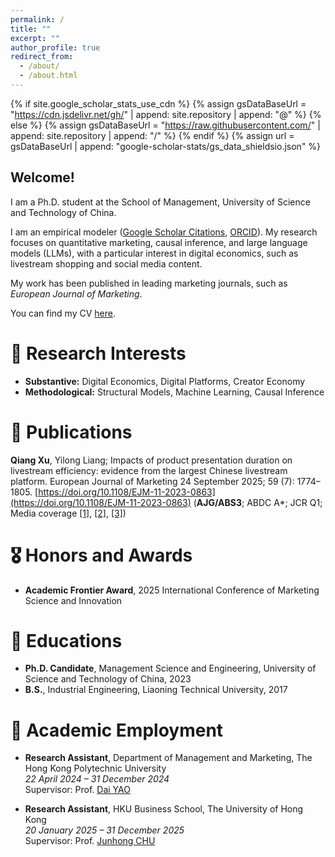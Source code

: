 ```yaml
---
permalink: /
title: ""
excerpt: ""
author_profile: true
redirect_from: 
  - /about/
  - /about.html
---
```


{% if site.google_scholar_stats_use_cdn %}
{% assign gsDataBaseUrl = "https://cdn.jsdelivr.net/gh/" | append: site.repository | append: "@" %}
{% else %}
{% assign gsDataBaseUrl = "https://raw.githubusercontent.com/" | append: site.repository | append: "/" %}
{% endif %}
{% assign url = gsDataBaseUrl | append: "google-scholar-stats/gs_data_shieldsio.json" %}

<span class='anchor' id='about-me'></span>
## Welcome!  

I am a Ph.D. student at the School of Management, University of Science and Technology of China.  

I am an empirical modeler ([Google Scholar Citations](https://scholar.google.com/citations?user=43woAHgAAAAJ&hl=en), [ORCID](https://orcid.org/0009-0000-1249-1300)). My research focuses on quantitative marketing, causal inference, and large language models (LLMs), with a particular interest in digital economics, such as livestream shopping and social media content.  

My work has been published in leading marketing journals, such as *European Journal of Marketing*.  

You can find my CV [here](https://xuqiang.github.io/files/CV_XuQiang.pdf).

# 🔬 Research Interests
- **Substantive:** Digital Economics, Digital Platforms, Creator Economy  
- **Methodological:** Structural Models, Machine Learning, Causal Inference  

# 📝 Publications 
**Qiang Xu**, Yilong Liang; Impacts of product presentation duration on livestream efficiency: evidence from the largest Chinese livestream platform. European Journal of Marketing 24 September 2025; 59 (7): 1774–1805. [https://doi.org/10.1108/EJM-11-2023-0863](https://doi.org/10.1108/EJM-11-2023-0863) (**AJG/ABS3**; ABDC A*; JCR Q1; Media coverage [[1]](https://mp.weixin.qq.com/s/NhP_8jsa5BseeM_-qpP9kw), [[2]](https://mp.weixin.qq.com/s/7YSBkoparxdSQB2AKeBgqQ), [[3]](https://mp.weixin.qq.com/s/QRsyqvs8iSof-M8nwEfRxQ))

# 🎖 Honors and Awards
- **Academic Frontier Award**, 2025 International Conference of Marketing Science and
Innovation

# 📖 Educations
- **Ph.D. Candidate**, Management Science and Engineering, University of Science and Technology of China, 2023  
- **B.S.**, Industrial Engineering, Liaoning Technical University, 2017

# 💼 Academic Employment
- **Research Assistant**, Department of Management and Marketing, The Hong Kong Polytechnic University  
  *22 April 2024 – 31 December 2024*  
  Supervisor: Prof. [Dai YAO](https://mounttai.github.io/)  

- **Research Assistant**, HKU Business School, The University of Hong Kong  
  *20 January 2025 – 31 December 2025*  
  Supervisor: Prof. [Junhong CHU](https://www.chujunhong.com/)  
